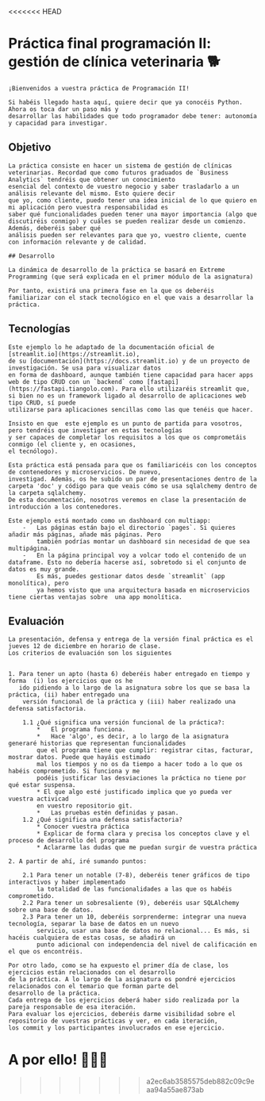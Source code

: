 <<<<<<< HEAD
# Práctica final programación II: gestión de clínica veterinaria 🐕

    ¡Bienvenidos a vuestra práctica de Programación II!
    
    Si habéis llegado hasta aquí, quiere decir que ya conocéis Python. Ahora os toca dar un paso más y
    desarrollar las habilidades que todo programador debe tener: autonomía y capacidad para investigar.

## Objetivo
    
    La práctica consiste en hacer un sistema de gestión de clínicas veterinarias. Recordad que como futuros graduados de `Business Analytics` tendréis que obtener un conocimiento
    esencial del contexto de vuestro negocio y saber trasladarlo a un análisis relevante del mismo. Esto quiere decir
    que yo, como cliente, puedo tener una idea inicial de lo que quiero en mi aplicación pero vuestra responsabilidad es
    saber qué funcionalidades pueden tener una mayor importancia (algo que discutiréis conmigo) y cuáles se pueden realizar desde un comienzo. Además, deberéis saber qué 
    análisis pueden ser relevantes para que yo, vuestro cliente, cuente con información relevante y de calidad.

    ## Desarrollo
    
    La dinámica de desarrollo de la práctica se basará en Extreme Programming (que será explicada en el primer módulo de la asignatura)
    
    Por tanto, existirá una primera fase en la que os deberéis familiarizar con el stack tecnológico en el que vais a desarrollar la práctica.
    
## Tecnologías
    
    Este ejemplo lo he adaptado de la documentación oficial de [streamlit.io](https://streamlit.io), 
    de su [documentación](https://docs.streamlit.io) y de un proyecto de investigación. Se usa para visualizar datos
    en forma de dashboard, aunque también tiene capacidad para hacer apps web de tipo CRUD con un `backend` como [fastapi](https://fastapi.tiangolo.com). Para ello utilizaréis streamlit que, si bien no es un framework ligado al desarrollo de aplicaciones web tipo CRUD, sí puede 
    utilizarse para aplicaciones sencillas como las que tenéis que hacer.   

    Insisto en que  este ejemplo es un punto de partida para vosotros, pero tendréis que investigar en estas tecnologías
    y ser capaces de completar los requisitos a los que os comprometáis conmigo (el cliente y, en ocasiones, 
    el tecnólogo). 

    Esta práctica está pensada para que os familiaricéis con los conceptos de contenedores y microservicios. De nuevo,
    investigad. Además, os he subido un par de presentaciones dentro de la carpeta 'doc' y código para que veais cómo se usa sqlalchemy dentro de la carpeta sqlalchemy.
    De esta documentación, nosotros veremos en clase la presentación de introducción a los contenedores.

    Este ejemplo está montado como un dashboard con multiapp:
        -   Las páginas están bajo el directorio `pages`. Si quieres añadir más páginas, añade más páginas. Pero
            también podrías montar un dashboard sin necesidad de que sea multipágina.
        -   En la página principal voy a volcar todo el contenido de un dataframe. Esto no debería hacerse así, sobretodo si el conjunto de datos es muy grande. 
            Es más, puedes gestionar datos desde `streamlit` (app monolítica), pero
            ya hemos visto que una arquitectura basada en microservicios tiene ciertas ventajas sobre  una app monolítica.
    
## Evaluación

    La presentación, defensa y entrega de la versión final práctica es el jueves 12 de diciembre en horario de clase. 
    Los criterios de evaluación son los siguientes
    
    
    1. Para tener un apto (hasta 6) deberéis haber entregado en tiempo y forma  (i) los ejercicios que os he
       ido pidiendo a lo largo de la asignatura sobre los que se basa la práctica, (ii) haber entregado una
        versión funcional de la práctica y (iii) haber realizado una defensa satisfactoria.
        
        1.1 ¿Qué significa una versión funcional de la práctica?:
            *   El programa funciona.
            *   Hace 'algo', es decir, a lo largo de la asignatura generaré historias que representan funcionalidades
            que el programa tiene que cumplir: registrar citas, facturar, mostrar datos. Puede que hayáis estimado 
            mal los tiempos y no os da tiempo a hacer todo a lo que os habéis comprometido. Si funciona y me 
            podéis justificar las desviaciones la práctica no tiene por qué estar suspensa.
            * El que algo esté justificado implica que yo pueda ver vuestra activicad
            en vuestro repositorio git.
            *   Las pruebas estén definidas y pasan.
        1.2 ¿Qué significa una defensa satisfactoria?
            * Conocer vuestra práctica
            * Explicar de forma clara y precisa los conceptos clave y el proceso de desarrollo del programa
            * Aclararme las dudas que me puedan surgir de vuestra práctica

    2. A partir de ahí, iré sumando puntos:
    
        2.1 Para tener un notable (7-8), deberéis tener gráficos de tipo interactivos y haber implementado
            la totalidad de las funcionalidades a las que os habéis comprometido.
        2.2 Para tener un sobresaliente (9), deberéis usar SQLAlchemy sobre una base de datos.
        2.3 Para tener un 10, deberéis sorprenderme: integrar una nueva tecnología, separar la base de datos en un nuevo
            servicio, usar una base de datos no relacional... Es más, si hacéis cualquiera de estas cosas, se añadirá un 
            punto adicional con independencia del nivel de calificación en el que os encontréis. 
 
    Por otro lado, como se ha expuesto el primer día de clase, los ejercicios están relacionados con el desarrollo 
    de la práctica. A lo largo de la asignatura os pondré ejercicios relacionados con el temario que forman parte del 
    desarrollo de la práctica. 
    Cada entrega de los ejercicios deberá haber sido realizada por la pareja responsable de esa iteración. 
    Para evaluar los ejercicios, deberéis darme visibilidad sobre el repositorio de vuestras prácticas y ver, en cada iteración,
    los commit y los participantes involucrados en ese ejercicio.
    
A por ello! 💪💪💪
=======
>>>>>>> a2ec6ab3585575deb882c09c9eaa94a55ae873ab
